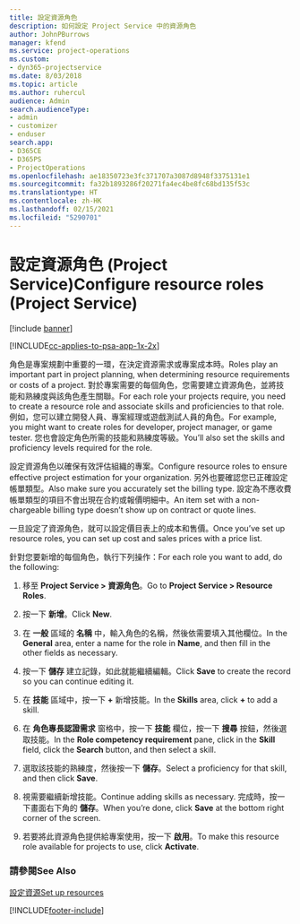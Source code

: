 ```yaml
---
title: 設定資源角色
description: 如何設定 Project Service 中的資源角色
author: JohnPBurrows
manager: kfend
ms.service: project-operations
ms.custom:
- dyn365-projectservice
ms.date: 8/03/2018
ms.topic: article
ms.author: ruhercul
audience: Admin
search.audienceType:
- admin
- customizer
- enduser
search.app:
- D365CE
- D365PS
- ProjectOperations
ms.openlocfilehash: ae18350723e3fc371707a3087d8948f3375131e1
ms.sourcegitcommit: fa32b1893286f20271fa4ec4be8fc68bd135f53c
ms.translationtype: HT
ms.contentlocale: zh-HK
ms.lasthandoff: 02/15/2021
ms.locfileid: "5290701"
---
```

# <a name="configure-resource-roles-project-service"></a><span data-ttu-id="ccfb4-103">設定資源角色 (Project Service)</span><span class="sxs-lookup"><span data-stu-id="ccfb4-103">Configure resource roles (Project Service)</span></span>

[!include [banner](../includes/psa-now-project-operations.md)]

[!INCLUDE[cc-applies-to-psa-app-1x-2x](../includes/cc-applies-to-psa-app-1x-2x.md)]

<span data-ttu-id="ccfb4-104">角色是專案規劃中重要的一環，在決定資源需求或專案成本時。</span><span class="sxs-lookup"><span data-stu-id="ccfb4-104">Roles play an important part in project planning, when determining resource requirements or costs of a project.</span></span> <span data-ttu-id="ccfb4-105">對於專案需要的每個角色，您需要建立資源角色，並將技能和熟練度與該角色產生關聯。</span><span class="sxs-lookup"><span data-stu-id="ccfb4-105">For each role your projects require, you need to create a resource role and associate skills and proficiencies to that role.</span></span> <span data-ttu-id="ccfb4-106">例如，您可以建立開發人員、專案經理或遊戲測試人員的角色。</span><span class="sxs-lookup"><span data-stu-id="ccfb4-106">For example, you might want to create roles for developer, project manager, or game tester.</span></span> <span data-ttu-id="ccfb4-107">您也會設定角色所需的技能和熟練度等級。</span><span class="sxs-lookup"><span data-stu-id="ccfb4-107">You’ll also set the skills and proficiency levels required for the role.</span></span>  
  
 <span data-ttu-id="ccfb4-108">設定資源角色以確保有效評估組織的專案。</span><span class="sxs-lookup"><span data-stu-id="ccfb4-108">Configure resource roles to ensure effective project estimation for your organization.</span></span>  <span data-ttu-id="ccfb4-109">另外也要確認您已正確設定帳單類型。</span><span class="sxs-lookup"><span data-stu-id="ccfb4-109">Also make sure you accurately set the billing type.</span></span> <span data-ttu-id="ccfb4-110">設定為不應收費帳單類型的項目不會出現在合約或報價明細中。</span><span class="sxs-lookup"><span data-stu-id="ccfb4-110">An item set with a non-chargeable billing type doesn’t show up on contract or quote lines.</span></span>  
  
 <span data-ttu-id="ccfb4-111">一旦設定了資源角色，就可以設定價目表上的成本和售價。</span><span class="sxs-lookup"><span data-stu-id="ccfb4-111">Once you’ve set up resource roles, you can set up cost and sales prices with a price list.</span></span>  
  
 <span data-ttu-id="ccfb4-112">針對您要新增的每個角色，執行下列操作：</span><span class="sxs-lookup"><span data-stu-id="ccfb4-112">For each role you want to add, do the following:</span></span>  
  
1.  <span data-ttu-id="ccfb4-113">移至 **Project Service > 資源角色**。</span><span class="sxs-lookup"><span data-stu-id="ccfb4-113">Go to **Project Service > Resource Roles**.</span></span>  
  
2.  <span data-ttu-id="ccfb4-114">按一下 **新增**。</span><span class="sxs-lookup"><span data-stu-id="ccfb4-114">Click **New**.</span></span>  
  
3.  <span data-ttu-id="ccfb4-115">在 **一般** 區域的 **名稱** 中，輸入角色的名稱，然後依需要填入其他欄位。</span><span class="sxs-lookup"><span data-stu-id="ccfb4-115">In the **General** area, enter a name for the role in **Name**, and then fill in the other fields as necessary.</span></span>  
  
4.  <span data-ttu-id="ccfb4-116">按一下 **儲存** 建立記錄，如此就能繼續編輯。</span><span class="sxs-lookup"><span data-stu-id="ccfb4-116">Click **Save** to create the record so you can continue editing it.</span></span>  
  
5.  <span data-ttu-id="ccfb4-117">在 **技能** 區域中，按一下 **+** 新增技能。</span><span class="sxs-lookup"><span data-stu-id="ccfb4-117">In the **Skills** area, click **+** to add a skill.</span></span>  
  
6.  <span data-ttu-id="ccfb4-118">在 **角色專長認證需求** 窗格中，按一下 **技能** 欄位，按一下 **搜尋** 按鈕，然後選取技能。</span><span class="sxs-lookup"><span data-stu-id="ccfb4-118">In the **Role competency requirement** pane, click in the **Skill** field, click the **Search** button, and then select a skill.</span></span>  
  
7.  <span data-ttu-id="ccfb4-119">選取該技能的熟練度，然後按一下 **儲存**。</span><span class="sxs-lookup"><span data-stu-id="ccfb4-119">Select a proficiency for that skill, and then click **Save**.</span></span>  
  
8.  <span data-ttu-id="ccfb4-120">視需要繼續新增技能。</span><span class="sxs-lookup"><span data-stu-id="ccfb4-120">Continue adding skills as necessary.</span></span> <span data-ttu-id="ccfb4-121">完成時，按一下畫面右下角的 **儲存**。</span><span class="sxs-lookup"><span data-stu-id="ccfb4-121">When you’re done, click **Save** at the bottom right corner of the screen.</span></span>  
  
9. <span data-ttu-id="ccfb4-122">若要將此資源角色提供給專案使用，按一下 **啟用**。</span><span class="sxs-lookup"><span data-stu-id="ccfb4-122">To make this resource role available for projects to use, click **Activate**.</span></span>  
  
### <a name="see-also"></a><span data-ttu-id="ccfb4-123">請參閱</span><span class="sxs-lookup"><span data-stu-id="ccfb4-123">See Also</span></span>  
 [<span data-ttu-id="ccfb4-124">設定資源</span><span class="sxs-lookup"><span data-stu-id="ccfb4-124">Set up resources</span></span>](../psa/set-up-resources.md)


[!INCLUDE[footer-include](../includes/footer-banner.md)]